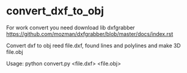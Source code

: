 # convert_dxf_to_obj

For work convert you need download lib dxfgrabber https://github.com/mozman/dxfgrabber/blob/master/docs/index.rst

Convert dxf to obj reed file.dxf, found lines and polylines and make 3D file.obj

Usage:
python convert.py <file.dxf> <file.obj> <height room>
